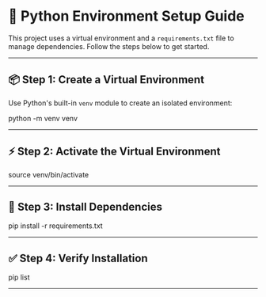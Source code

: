 # 🐍 Python Environment Setup Guide

This project uses a virtual environment and a `requirements.txt` file to manage dependencies. Follow the steps below to get started.

---

## 📦 Step 1: Create a Virtual Environment

Use Python's built-in `venv` module to create an isolated environment:

python -m venv venv

---

## ⚡ Step 2: Activate the Virtual Environment

source venv/bin/activate

---

## 📜 Step 3: Install Dependencies

pip install -r requirements.txt

---

## ✅ Step 4: Verify Installation

pip list

---